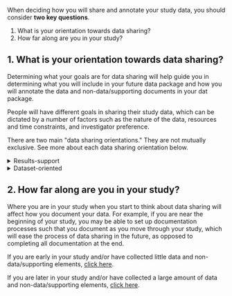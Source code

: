 When deciding how you will share and annotate your study data, you should consider **two key questions**.

1. What is your orientation towards data sharing?
2. How far along are you in your study?

## 1. What is your orientation towards data sharing?

Determining what your goals are for data sharing will help guide you in determining what you will include in your future data package and how you will annotate the data and non-data/supporting documents in your dat package.

People will have different goals in sharing their study data, which can be dictated by a number of factors such as the nature of the data, resources and time constraints, and investigator preference.

There are two main "data sharing orientations." They are not mutually exclusive. See more about each data sharing orientation below.

<details>
<summary> Results-support</summary>
    
    This orientation is for investigators who are interested only in fulfilling the requirement to share the data that is necessary to reproduce their results.
    <br> <br>
        <b>Example</b><br>
         Your study is complete, and you have very limited time or resources budgeted for data sharing. You have published a manuscript on your results or are in the process of submitting one. You want to fulfill the minimum data sharing requirements, so you will only share the data required to reproduce the manuscript results.

</details>

<details>
<summary> Dataset-oriented</summary>
    
    This orientation is for investigators who are interested in sharing a specific set of data or as much data as possible so that other researchers can get additional value from them, such as conducting additional research and analyes beyond the original study's focus.
    <br> <br>
        <b>Example</b><br>
       Your study is collecting RNA expression data. You are only focusing on a small subset of the collected data for your study, but you would like to be able to share as much of this data as possible so that other investigators can comb through the rich data for other analyses and insight.

</details>

## 2. How far along are you in your study?

Where you are in your study when you start to think about data sharing will affect how you document your data. For example, if you are near the beginning of your study, you may be able to set up documentation processes such that you document as you move through your study, which will ease the process of data sharing in the future, as opposed to completing all documentation at the end.

If you are early in your study and/or have collected little data and non-data/supporting elements, [click here](early.md).

If you are later in your study and/or have collected a large amount of data and non-data/supporting elements, [click here](late.md).